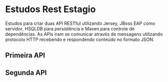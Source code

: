 # Estudos Rest Estagio

Estudos para criar duas API RESTful utilizando Jersey, JBoss EAP como servidor, HSQLDB para persistência e Maven para controle de dependências.
As APIs iram se comunicar através de mensagens utilizando protocolo HTTP recebendo e respondendo conteúdo no formato JSON.



## Primeira API

## Segunda API